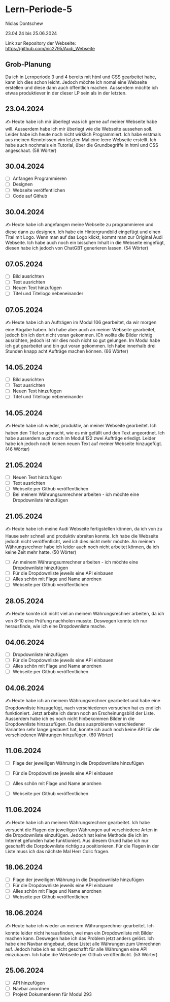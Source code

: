 # Lern-Periode-5

Niclas Dontschew

23.04.24 bis 25.06.2024

Link zur Repository der Webseite: https://github.com/nic2795/Audi_Webseite

## Grob-Planung
Da ich in Lernperiode 3 und 4 bereits mit html und CSS gearbeitet habe, kann ich dies schon leicht. Jedoch möchte ich nomal eine Webseite erstellen und diese dann auch öffentlich machen. 
Ausserdem möchte ich etwas produktiever in der dieser LP sein als in der letzten. 

## 23.04.2024
✍️ Heute habe ich mir überlegt was ich gerne auf meiner Webseite habe will. Ausserdem habe ich mir überlegt wie die Webseite aussehen soll. Leider habe ich heute noch nicht wirklich Programmiert. Ich habe erstmals aus meinen Kenntnissen vim letzten Mal eine leere Webseite erstellt. Ich habe auch nochmals ein Tutorial, über die Grundbegriffe in html und CSS angeschaut. (58 Wörter)

## 30.04.2024
- [ ] Anfangen Programmieren
- [ ] Designen
- [ ] Webseite veröffentlichen
- [ ] Code auf Github

## 30.04.2024
✍️ Heute habe ich angefangen meine Webseite zu programmieren und diese dann zu designen. Ich habe ein Hintergrundbild eingefügt und einen Titel mit Logo. Wenn man auf das Logo klickt, kommt man zur Original Audi Webseite. Ich habe auch noch ein bisschen Inhalt in die Webseite eingefügt, diesen habe ich jedoch von ChatGBT generieren lassen. (54 Wörter)

## 07.05.2024
- [ ] Bild ausrichten
- [ ] Text ausrichten
- [ ] Neuen Text hinzufügen
- [ ] Titel und Titellogo nebeneinander

## 07.05.2024
✍️ Heute habe ich an Aufträgen im Modul 106 gearbeitet, da wir morgen eine Abgabe haben. Ich habe aber auch an meiner Webseite gearbeitet, jedoch bin ich dort nicht voran gekommen. ICh wollte die Bilder richtig ausrichten, jedoch ist mir dies noch nicht so gut gelungen. Im Modul habe ich gut gearbeitet und bin gut voran gekommen. Ich habe innerhalb drei Stunden knapp acht Aufträge machen können. (66 Wörter)

## 14.05.2024
- [ ] Bild ausrichten
- [ ] Text ausrichten
- [ ] Neuen Text hinzufügen
- [ ] Titel und Titellogo nebeneinander

## 14.05.2024
✍️ Heute habe ich wieder, produktiv, an meiner Webseite gearbeitet. Ich haben den Titel so gemacht, wie es mir gefällt und den Text angeordnet. Ich habe ausserdem auch noch im Modul 122 zwei Aufträge erledigt. Leider habe ich jedoch noch keinen neuen Text auf meiner Webseite hinzugefügt. (46 Wörter)

## 21.05.2024
- [ ] Neuen Text hinzufügen
- [ ] Text ausrichten
- [ ] Webseite per Github veröffentlichen
- [ ] Bei meinem Währungsumrechner arbeiten - ich möchte eine Dropdownliste hinzufügen 

## 21.05.2024
✍️ Heute habe ich meine Audi Webseite fertigstellen können, da ich von zu Hause sehr schnell und produktiv abreiten konnte. Ich habe die Webseite jedoch nicht veröffentlicht, weil ich dies nicht mehr möchte. An meinem Währungsrechner habe ich leider auch noch nicht arbeitet können, da ich keine Zeit mehr hatte. (50 Wörter)

- [ ] An meinem Währungsumrechner arbeiten - ich möchte eine Dropdownliste hinzufügen
- [ ] Für die Dropdownliste jeweils eine API einbauen
- [ ] Alles schön mit Flage und Name anordnen
- [ ] Webseite per Github veröffentlichen

## 28.05.2024
✍️ Heute konnte ich nicht viel an meinem Währungsrechner arbeiten, da ich von 8-10 eine Prüfung nachholen musste. Deswegen konnte ich nur herausfinde, wie ich eine Dropdownliste mache. 

## 04.06.2024
- [ ] Dropdownliste hinzufügen
- [ ] Für die Dropdownliste jeweils eine API einbauen
- [ ] Alles schön mit Flage und Name anordnen
- [ ] Webseite per Github veröffentlichen

## 04.06.2024
✍️ Heute habe ich an meinem Währungsrechner gearbeitet und habe eine Dropdownliste hinzugefügt, nach verschiedenen versuchen hat es endlich funktioniert. Jetzt arbeite ich daran noch an Erscheinungsbild der Liste. Ausserdem habe ich es noch nicht hinbekommen Bilder in die Dropdownliste hinzuzufügen. Da dass ausprobieren verschiedener Varianten sehr lange gedauert hat, konnte ich auch noch keine API für die verschiedenen Währungen hinzufügen. (60 Wörter)

## 11.06.2024
- [ ] Flage der jeweiligen Währung in die Dropdownliste hinzufügen
- [ ] Für die Dropdownliste jeweils eine API einbauen
- [ ] Alles schön mit Flage und Name anordnen
- [ ] Webseite per Github veröffentlichen


## 11.06.2024
✍️ Heute habe ich an meinem Währungsrechner gearbeitet. Ich habe versucht die Flagen der jeweiligen Währungen auf verschiedene Arten in die Dropdownliste einzufügen. Jedoch hat keine Methode die ich im Internet gefunden habe funktioniert. Aus diesem Grund habe ich nur geschafft die Dorpdownliste richtig zu positionieren. Für die Flagen in der Liste muss ich das nächste Mal Herr Colic fragen. 

## 18.06.2024
- [ ] Flage der jeweiligen Währung in die Dropdownliste hinzufügen
- [ ] Für die Dropdownliste jeweils eine API einbauen
- [ ] Alles schön mit Flage und Name anordnen
- [ ] Webseite per Github veröffentlichen

## 18.06.2024
✍️ Heute habe ich wieder an meinem Währungsrechner gearbeitet. Ich konnte leider nicht herausfinden, wei man ein Dropdownliste mit Bilder machen kann. Deswegen habe ich das Problem jetzt anders gelöst. Ich habe eine Navbar eingebaut, diese Listet alle Währungen zum Umrechnen auf. Jedoch habe ich es nicht geschafft für alle Währungen eine API einzubauen. Ich habe die Webseite per Github veröffentlicht. (53 Wörter)

## 25.06.2024
- [ ] API hinzufügen
- [ ] Navbar anordnen
- [ ] Projekt Dokumentieren für Modul 293
